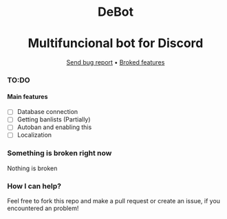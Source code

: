 <div align="center">

  # DeBot
</div>
<div align="center">

  # Multifuncional bot for Discord
</div>

<div align="center">
  <a href="https://gitlab.com/Developers-of-Debilos-Empire/DNUSBL/-/issues">Send bug report</a>
  •
  <a href="https://gitlab.com/Developers-of-Debilos-Empire/DNUSBL#something-is-broken-right-now">Broked features</a>
</div>

### TO:DO
#### Main features
- [ ] Database connection
- [ ] Getting banlists (Partially)
- [ ] Autoban and enabling this
- [ ] Localization

### Something is broken right now
Nothing is broken

### How I can help?
Feel free to fork this repo and make a pull request or create an issue, if you encountered an problem!

